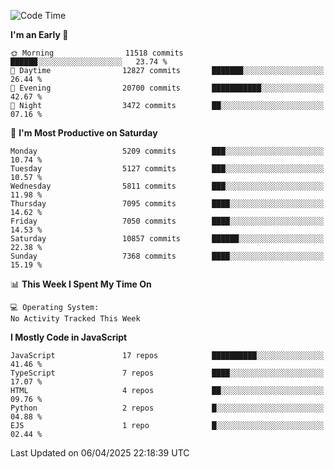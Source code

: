 <!--START_SECTION:waka-->
![Code Time](http://img.shields.io/badge/Code%20Time-3%2C498%20hrs%2059%20mins-blue)

**I'm an Early 🐤** 

```text
🌞 Morning                11518 commits       ██████░░░░░░░░░░░░░░░░░░░   23.74 % 
🌆 Daytime                12827 commits       ███████░░░░░░░░░░░░░░░░░░   26.44 % 
🌃 Evening                20700 commits       ███████████░░░░░░░░░░░░░░   42.67 % 
🌙 Night                  3472 commits        ██░░░░░░░░░░░░░░░░░░░░░░░   07.16 % 
```
📅 **I'm Most Productive on Saturday** 

```text
Monday                   5209 commits        ███░░░░░░░░░░░░░░░░░░░░░░   10.74 % 
Tuesday                  5127 commits        ███░░░░░░░░░░░░░░░░░░░░░░   10.57 % 
Wednesday                5811 commits        ███░░░░░░░░░░░░░░░░░░░░░░   11.98 % 
Thursday                 7095 commits        ████░░░░░░░░░░░░░░░░░░░░░   14.62 % 
Friday                   7050 commits        ████░░░░░░░░░░░░░░░░░░░░░   14.53 % 
Saturday                 10857 commits       ██████░░░░░░░░░░░░░░░░░░░   22.38 % 
Sunday                   7368 commits        ████░░░░░░░░░░░░░░░░░░░░░   15.19 % 
```


📊 **This Week I Spent My Time On** 

```text
💻 Operating System: 
No Activity Tracked This Week
```

**I Mostly Code in JavaScript** 

```text
JavaScript               17 repos            ██████████░░░░░░░░░░░░░░░   41.46 % 
TypeScript               7 repos             ████░░░░░░░░░░░░░░░░░░░░░   17.07 % 
HTML                     4 repos             ██░░░░░░░░░░░░░░░░░░░░░░░   09.76 % 
Python                   2 repos             █░░░░░░░░░░░░░░░░░░░░░░░░   04.88 % 
EJS                      1 repo              █░░░░░░░░░░░░░░░░░░░░░░░░   02.44 % 
```




 Last Updated on 06/04/2025 22:18:39 UTC
<!--END_SECTION:waka-->

<!--
**likaiqiang/likaiqiang** is a ✨ _special_ ✨ repository because its `README.md` (this file) appears on your GitHub profile.

Here are some ideas to get you started:

- 🔭 I’m currently working on ...
- 🌱 I’m currently learning ...
- 👯 I’m looking to collaborate on ...
- 🤔 I’m looking for help with ...
- 💬 Ask me about ...
- 📫 How to reach me: ...
- 😄 Pronouns: ...
- ⚡ Fun fact: ...
-->
